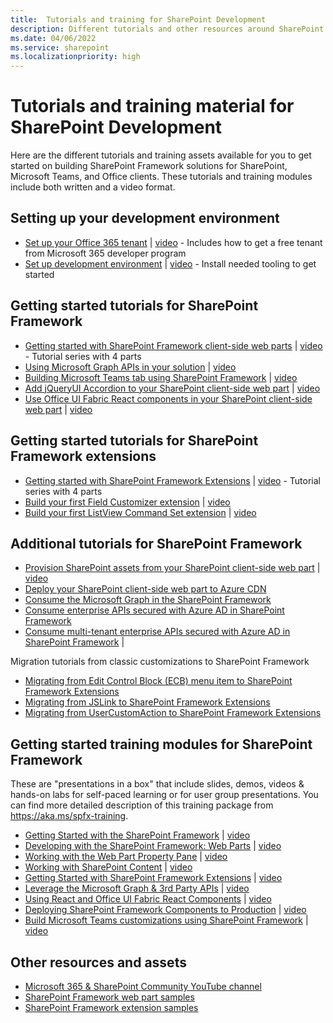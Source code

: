 ```yaml
---
title:  Tutorials and training for SharePoint Development
description: Different tutorials and other resources around SharePoint development.
ms.date: 04/06/2022
ms.service: sharepoint
ms.localizationpriority: high
---
```


# Tutorials and training material for SharePoint Development

Here are the different tutorials and training assets available for you to get started on building SharePoint Framework solutions for SharePoint, Microsoft Teams, and Office clients. These tutorials and training modules include both written and a video format.

## Setting up your development environment

- [Set up your Office 365 tenant](/sharepoint/dev/spfx/set-up-your-developer-tenant) | [video](https://www.youtube.com/watch?v=yc1IYgYp7qQ&list=PLR9nK3mnD-OXvSWvS2zglCzz4iplhVrKq) - Includes how to get a free tenant from Microsoft 365 developer program
- [Set up development environment](/sharepoint/dev/spfx/set-up-your-development-environment) | [video](https://www.youtube.com/watch?v=-2-jWsEa2Yw&list=PLR9nK3mnD-OXvSWvS2zglCzz4iplhVrKq&index=2) - Install needed tooling to get started

## Getting started tutorials for SharePoint Framework

- [Getting started with SharePoint Framework client-side web parts](/sharepoint/dev/spfx/web-parts/get-started/build-a-hello-world-web-part) | [video](https://www.youtube.com/watch?v=_O2Re5uRLoo&list=PLR9nK3mnD-OXvSWvS2zglCzz4iplhVrKq&index=3) - Tutorial series with 4 parts
- [Using Microsoft Graph APIs in your solution](/sharepoint/dev/spfx/web-parts/get-started/using-microsoft-graph-apis) | [video](https://www.youtube.com/watch?v=tHzbh5JoC-A&list=PLR9nK3mnD-OXvSWvS2zglCzz4iplhVrKq&index=7)
- [Building Microsoft Teams tab using SharePoint Framework](/sharepoint/dev/spfx/web-parts/get-started/using-web-part-as-ms-teams-tab) | [video](https://www.youtube.com/watch?v=JoTAC2i-XeU&list=PLR9nK3mnD-OXvSWvS2zglCzz4iplhVrKq&index=8)
- [Add jQueryUI Accordion to your SharePoint client-side web part](/sharepoint/dev/spfx/web-parts/get-started/add-jqueryui-accordion-to-web-part) | [video](https://www.youtube.com/watch?v=N0C9azIyiTo&list=PLR9nK3mnD-OXvSWvS2zglCzz4iplhVrKq&index=10)
- [Use Office UI Fabric React components in your SharePoint client-side web part](/sharepoint/dev/spfx/web-parts/get-started/use-fabric-react-components) | [video](https://www.youtube.com/watch?v=kNrYd8nYaZY&list=PLR9nK3mnD-OXvSWvS2zglCzz4iplhVrKq&index=11)


## Getting started tutorials for SharePoint Framework extensions

- [Getting started with SharePoint Framework Extensions](/sharepoint/dev/spfx/extensions/get-started/build-a-hello-world-extension) | [video](https://www.youtube.com/watch?v=DnfRIl2YN8g&list=PLR9nK3mnD-OXtWO5AIIr7nCR3sWutACpV) - Tutorial series with 4 parts
- [Build your first Field Customizer extension](/sharepoint/dev/spfx/extensions/get-started/building-simple-field-customizer) | [video](https://www.youtube.com/watch?v=mBZ7Sq_KfDA&list=PLR9nK3mnD-OXtWO5AIIr7nCR3sWutACpV&index=5)
- [Build your first ListView Command Set extension](/sharepoint/dev/spfx/extensions/get-started/building-simple-cmdset-with-dialog-api) | [video](https://www.youtube.com/watch?v=uaUGtLrNbRA&list=PLR9nK3mnD-OXtWO5AIIr7nCR3sWutACpV&index=6)

## Additional tutorials for SharePoint Framework

- [Provision SharePoint assets from your SharePoint client-side web part](/sharepoint/dev/spfx/web-parts/get-started/provision-sp-assets-from-package) | [video](https://www.youtube.com/watch?v=09uoG6Voeew&list=PLR9nK3mnD-OXvSWvS2zglCzz4iplhVrKq&index=12)
- [Deploy your SharePoint client-side web part to Azure CDN](/sharepoint/dev/spfx/web-parts/get-started/deploy-web-part-to-cdn)
- [Consume the Microsoft Graph in the SharePoint Framework](/sharepoint/dev/spfx/use-aad-tutorial)
- [Consume enterprise APIs secured with Azure AD in SharePoint Framework](/sharepoint/dev/spfx/use-aadhttpclient-enterpriseapi)
- [Consume multi-tenant enterprise APIs secured with Azure AD in SharePoint Framework](/sharepoint/dev/spfx/use-aadhttpclient-enterpriseapi-multitenant) |

Migration tutorials from classic customizations to SharePoint Framework

- [Migrating from Edit Control Block (ECB) menu item to SharePoint Framework Extensions](/sharepoint/dev/spfx/extensions/guidance/migrate-from-ecb-to-spfx-extensions)
- [Migrating from JSLink to SharePoint Framework Extensions](/sharepoint/dev/spfx/extensions/guidance/migrate-from-jslink-to-spfx-extensions)
- [Migrating from UserCustomAction to SharePoint Framework Extensions](/sharepoint/dev/spfx/extensions/guidance/migrate-from-usercustomactions-to-spfx-extensions)

## Getting started training modules for SharePoint Framework

These are "presentations in a box" that include slides, demos, videos & hands-on labs for self-paced learning or for user group presentations. You can find more detailed description of this training package from https://aka.ms/spfx-training.

- [Getting Started with the SharePoint Framework](https://github.com/SharePoint/sp-dev-training-spfx-getting-started) | [video](https://www.youtube.com/watch?v=_Pt5cnU4MpU&index=1&list=PLR9nK3mnD-OV-RPXQ3Lco845qoEy7VJoc)
- [Developing with the SharePoint Framework: Web Parts](https://github.com/SharePoint/sp-dev-training-spfx-web-parts) | [video](https://www.youtube.com/watch?v=m1l_sgSwKek&list=PLR9nK3mnD-OV-RPXQ3Lco845qoEy7VJoc&index=2)
- [Working with the Web Part Property Pane](https://github.com/SharePoint/sp-dev-training-spfx-webpart-proppane) | [video](https://www.youtube.com/watch?v=4QLY6z3RGug&list=PLR9nK3mnD-OV-RPXQ3Lco845qoEy7VJoc)
- [Working with SharePoint Content](https://github.com/SharePoint/sp-dev-training-spfx-spcontent) | [video](https://www.youtube.com/watch?v=0OiC7AzoCVI&list=PLR9nK3mnD-OV-RPXQ3Lco845qoEy7VJoc)
- [Getting Started with SharePoint Framework Extensions](https://github.com/SharePoint/sp-dev-training-spfx-extensions) | [video](https://www.youtube.com/watch?v=85DlxhbIK9I&list=PLR9nK3mnD-OV-RPXQ3Lco845qoEy7VJoc)
- [Leverage the Microsoft Graph & 3rd Party APIs](https://github.com/SharePoint/sp-dev-training-spfx-graph-3rdpartyapis) | [video](https://www.youtube.com/watch?v=0zVtDn0ckBM&list=PLR9nK3mnD-OV-RPXQ3Lco845qoEy7VJoc)
- [Using React and Office UI Fabric React Components](https://github.com/SharePoint/sp-dev-training-spfx-react-fabric) | [video](https://www.youtube.com/watch?v=TlSGdDZmrTM&list=PLR9nK3mnD-OV-RPXQ3Lco845qoEy7VJoc&index=7)
- [Deploying SharePoint Framework Components to Production](https://github.com/SharePoint/sp-dev-training-spfx-deployment) | [video](https://www.youtube.com/watch?v=DLi6ZviEIJ8&list=PLR9nK3mnD-OV-RPXQ3Lco845qoEy7VJoc&index=8)
- [Build Microsoft Teams customizations using SharePoint Framework](https://github.com/SharePoint/sp-dev-training-spfx-teams-dev) | [video](https://www.youtube.com/watch?v=Yfs3-qawJfA&list=PLR9nK3mnD-OV-RPXQ3Lco845qoEy7VJoc&index=9)

## Other resources and assets

- [Microsoft 365 & SharePoint Community YouTube channel](https://aka.ms/spdev-videos)
- [SharePoint Framework web part samples](https://aka.ms/spfx-webparts)
- [SharePoint Framework extension samples](https://aka.ms/spfx-extensions)
